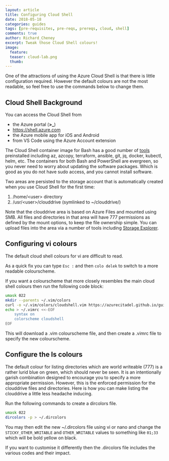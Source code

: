 ```yaml
---
layout: article
title: Configuring Cloud Shell
date: 2018-05-18
categories: guides
tags: [pre-requisites, pre-reqs, prereqs, cloud, shell]
comments: true
author: Richard_Cheney
excerpt: Tweak those Cloud Shell colours!
image:
  feature: 
  teaser: cloud-lab.png
  thumb: 
---
```


One of the attractions of using the Azure Cloud Shell is that there is little configuration required.  However the default colours are not the most readable, so feel free to use the commands below to change them.

## Cloud Shell Background

You can access the Cloud Shell from 

* the Azure portal (**>_**)
* <https://shell.azure.com>
* the Azure mobile app for iOS and Android
* from VS Code using the Azure Account extension

The Cloud Shell container image for Bash has a good number of [tools](https://docs.microsoft.com/en-gb/azure/cloud-shell/features#tools) preinstalled including az, azcopy, terraform, ansible, git, jq, docker, kubectl, helm, etc. The containers for both Bash and PowerShell are evergreen, so you never need to worry about updating the software packages.  Which is good as you do not have sudo access, and you cannot install software.

Two areas are persisted to the storage account that is automatically created when you use Cloud Shell for the first time:

1. /home/\<user> directory
2. /usr/\<user>/clouddrive (symlinked to ~/clouddrive/)

Note that the clouddrive area is based on Azure Files and mounted using SMB.  All files and directories in that area will have 777 permissions as defined by the mount options, to keep the file ownership simple.  You can upload files into the area via a number of tools including [Storage Explorer](https://azure.microsoft.com/en-gb/features/storage-explorer/).

## Configuring vi colours

The default cloud shell colours for vi are difficult to read.

As a quick fix you can type `Esc :` and then `colo delek` to switch to a more readable colourscheme.

If you want a colourscheme that more closely resembles the main cloud shell colours then run the following code block:

```bash
umask 022
mkdir --parents ~/.vim/colors
curl -o ~/.vim/colors/cloudshell.vim https://azurecitadel.github.io/guides/cloudshell/cloudshell.vim
echo > ~/.vimrc <<-EOF
    syntax on
    colorscheme cloudshell
EOF
```

This will download a .vim colourscheme file, and then create a .vimrc file to specify the new colourscheme.

## Configure the ls colours

The default colour for listing directories which are world writeable (777) is a rather lurid blue on green, which should never be seen. It is an intentionally garish combination designed to encourage you to specify a more appropriate permission. However, this is the enforced permission for the clouddrive files and directories. Here is how you can make listing the clouddrive a little less headache inducing.

Run the following commands to create a dircolors file.

```bash
umask 022
dircolors -p > ~/.dircolors
```

You may then edit the new ~/.dircolors file using vi or nano and change the `STICKY_OTHER_WRITABLE` and `OTHER_WRITABLE` values to something like `01;33` which will be bold yellow on black.

If you want to customise it differently then the .dircolors file includes the various codes and their impact.